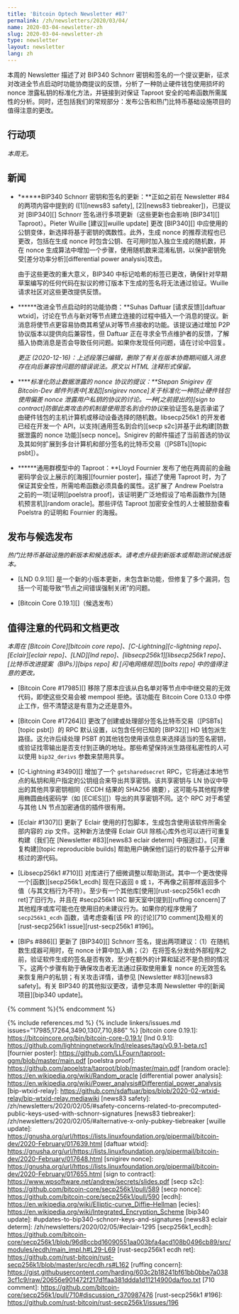 ```yaml
---
title: 'Bitcoin Optech Newsletter #87'
permalink: /zh/newsletters/2020/03/04/
name: 2020-03-04-newsletter-zh
slug: 2020-03-04-newsletter-zh
type: newsletter
layout: newsletter
lang: zh
---
```

本周的 Newsletter 描述了对 BIP340 Schnorr 密钥和签名的一个提议更新，征求对改进全节点启动时功能协商提议的反馈，分析了一种防止硬件钱包使用损坏的 nonce 泄露私钥的标准化方法，并链接到对保证 Taproot 安全的哈希函数所需属性的分析。同时，还包括我们的常规部分：发布公告和热门比特币基础设施项目的值得注意的更改。

## 行动项

*本周无。*

## 新闻

- **<!--updates-to-bip340-schnorr-keys-and-signatures-->****BIP340 Schnorr 密钥和签名的更新：**正如之前在 Newsletter #84 的两项内容中提到的 ([1][news83 safety], [2][news83 tiebreaker])，已提议对 [BIP340][] Schnorr 签名进行多项更新（这些更新也会影响 [BIP341][] Taproot）。Pieter Wuille [建议][wuille update] 更改 [BIP340][] 中应使用的公钥变体，新选择将基于密钥的偶数性。此外，生成 nonce 的推荐流程也已更改，包括在生成 nonce 时包含公钥、在可用时加入独立生成的随机数，并在 nonce 生成算法中增加一个步骤，使用随机数来混淆私钥，以保护密钥免受[差分功率分析][differential power analysis]攻击。

  由于这些更改的重大意义，BIP340 中标记哈希的标签已更改，确保针对早期草案编写的任何代码在拟议的修订版本下生成的签名将无法通过验证。Wuille 请求社区对这些更改提供反馈。

- **<!--improving-feature-negotiation-between-full-nodes-at-startup-->****改进全节点启动时的功能协商：**Suhas Daftuar [请求反馈][daftuar wtxid]，讨论在节点与新对等节点建立连接的过程中插入一个消息的提议。新消息将使节点更容易协商其希望从对等节点接收的功能。<!--a-challenge-here-is-that-previous-versions-of-bitcoin-core-would-terminate-a-new-connection-if-certain-messages-didn't-appear-in-a-particular-order,-and-it's-into-this-strict-sequence-that-daftuar-wants-to-insert-a-new-message-->该提议通过增加 P2P 协议版本以提供向后兼容性，但 Daftuar 正在寻求全节点维护者的反馈，了解插入协商消息是否会导致任何问题。如果你发现任何问题，请在讨论中回复。

  *更正 (2020-12-16)：上述段落已编辑，删除了有关在版本协商期间插入消息存在向后兼容性问题的错误说法。原文以 HTML 注释形式保留。*

- **<!--proposal-to-standardize-an-exfiltration-resistant-nonce-protocol-->****标准化防止数据泄露的 nonce 协议的提议：**Stepan Snigirev 在 Bitcoin-Dev 邮件列表中[发起][snigirev nonce]关于标准化一种防止硬件钱包使用偏差 nonce 泄露用户私钥的协议的讨论。一种[之前提出的][sign to contract]防御此类攻击的机制是使用*签名到合约协议*来验证签名是否承诺了由硬件钱包的主机计算机或移动设备选择的随机数。libsecp256k1 的开发者已经在开发一个 API，以支持[通用签名到合约][secp s2c]并基于此构建[防数据泄露的 nonce 功能][secp nonce]。Snigirev 的邮件描述了当前首选的协议及其如何扩展到多台计算机和部分签名的比特币交易（[PSBTs][topic psbt]）。

- **<!--taproot-in-the-generic-group-model-->****通用群模型中的 Taproot：**Lloyd Fournier 发布了他在两周前的金融密码学会议上展示的[海报][fournier poster]，描述了使用 Taproot 时，为了保证其安全性，所需哈希函数必须具备的属性。这扩展了 Andrew Poelstra 之前的一项[证明][poelstra proof]，该证明更广泛地假设了哈希函数作为[随机预言机][random oracle]。那些评估 Taproot 加密安全性的人士被鼓励查看 Poelstra 的证明和 Fournier 的海报。

## 发布与候选发布

*热门比特币基础设施的新版本和候选版本。请考虑升级到新版本或帮助测试候选版本。*

- [LND 0.9.1][] 是一个新的小版本更新，未包含新功能，但修复了多个漏洞，包括一个可能导致“节点之间错误强制关闭”的问题。

- [Bitcoin Core 0.19.1][]（候选发布）

## 值得注意的代码和文档更改

*本周在 [Bitcoin Core][bitcoin core repo]、[C-Lightning][c-lightning repo]、[Eclair][eclair repo]、[LND][lnd repo]、[libsecp256k1][libsecp256k1 repo]、[比特币改进提案（BIPs）][bips repo] 和 [闪电网络规范][bolts repo] 中的值得注意的更改。*

- [Bitcoin Core #17985][] 移除了原本应该从白名单对等节点中中继交易的无效代码，即使这些交易会被 mempool 拒绝。该功能在 Bitcoin Core 0.13.0 中停止工作，但不清楚这是有意为之还是意外。

- [Bitcoin Core #17264][] 更改了创建或处理部分签名比特币交易（[PSBTs][topic psbt]）的 RPC 默认设置，以包含任何已知的 [BIP32][] HD 钱包派生路径。这允许后续处理 PSBT 的其他钱包使用该信息来选择适当的签名密钥，或验证找零输出是否支付到正确的地址。那些希望保持派生路径私密性的人可以使用 `bip32_derivs` 参数来禁用共享。

- [C-Lightning #3490][] 增加了一个 `getsharedsecret` RPC，它将通过本地节点的私钥和用户指定的公钥组合来导出共享密钥。该共享密钥与 LN 协议中导出的其他共享密钥相同（ECDH 结果的 SHA256 摘要），这可能与其他程序使用椭圆曲线密码学（如 [ECIES][]）导出的共享密钥不同。这个 RPC 对于希望与其他 LN 节点加密通信的插件很有用。

- [Eclair #1307][] 更新了 Eclair 使用的打包脚本，生成包含使用该软件所需全部内容的 zip 文件。这种新方法使得 Eclair GUI 除核心库外也可以进行可重复构建（我们在 [Newsletter #83][news83 eclair determ] 中报道过）。[可重复构建][topic reproducible builds] 帮助用户确保他们运行的软件基于公开审核过的源代码。

- [Libsecp256k1 #710][] 对库进行了细微调整以帮助测试。其中一个更改使得一个[函数][secp256k1_ecdh] 现在只返回 `0` 或 `1`，不再像之前那样返回多个值（与其文档行为不符）。至少有一个其他库[使用][rust-secp256k1 ecdh ret]了旧行为，并且在 #secp256k1 IRC 聊天室中[提到][ruffing concern]了其他程序或库可能也在使用旧的未建议行为。如果你的程序使用了 `secp256k1_ecdh` 函数，请考虑查看[该 PR 的讨论][710 comment]及相关的 [rust-secp256k1 issue][rust-secp256k1 #196]。

- [BIPs #886][] 更新了 [BIP340][] Schnorr 签名，提出两项建议：（1）在随机数生成器可用时，在 nonce 计算中加入熵；（2）在将签名分发给外部程序之前，验证软件生成的签名是否有效，至少在额外的计算和延迟不是负担的情况下。这两个步骤有助于确保攻击者无法通过获取使用重复 nonce 的无效签名来恢复用户的私钥；有关攻击详情，请参见 [Newsletter #83][news83 safety]。有关 BIP340 的其他拟议更改，请参见本周 Newsletter 中的[新闻项目][bip340 update]。

{% comment %}<!-- BOLTs #714 merged but reverted -->{% endcomment %}

{% include references.md %}
{% include linkers/issues.md issues="17985,17264,3490,1307,710,886" %}
[bitcoin core 0.19.1]: https://bitcoincore.org/bin/bitcoin-core-0.19.1/
[lnd 0.9.1]: https://github.com/lightningnetwork/lnd/releases/tag/v0.9.1-beta.rc1
[fournier poster]: https://github.com/LLFourn/taproot-ggm/blob/master/main.pdf
[poelstra proof]: https://github.com/apoelstra/taproot/blob/master/main.pdf
[random oracle]: https://en.wikipedia.org/wiki/Random_oracle
[differential power analysis]: https://en.wikipedia.org/wiki/Power_analysis#Differential_power_analysis
[bip-wtxid-relay]: https://github.com/sdaftuar/bips/blob/2020-02-wtxid-relay/bip-wtxid-relay.mediawiki
[news83 safety]: /zh/newsletters/2020/02/05/#safety-concerns-related-to-precomputed-public-keys-used-with-schnorr-signatures
[news83 tiebreaker]: /zh/newsletters/2020/02/05/#alternative-x-only-pubkey-tiebreaker
[wuille update]: https://gnusha.org/url/https://lists.linuxfoundation.org/pipermail/bitcoin-dev/2020-February/017639.html
[daftuar wtxid]: https://gnusha.org/url/https://lists.linuxfoundation.org/pipermail/bitcoin-dev/2020-February/017648.html
[snigirev nonce]: https://gnusha.org/url/https://lists.linuxfoundation.org/pipermail/bitcoin-dev/2020-February/017655.html
[sign to contract]: https://www.wpsoftware.net/andrew/secrets/slides.pdf
[secp s2c]: https://github.com/bitcoin-core/secp256k1/pull/589
[secp nonce]: https://github.com/bitcoin-core/secp256k1/pull/590
[ecdh]: https://en.wikipedia.org/wiki/Elliptic-curve_Diffie–Hellman
[ecies]: https://en.wikipedia.org/wiki/Integrated_Encryption_Scheme
[bip340 update]: #updates-to-bip340-schnorr-keys-and-signatures
[news83 eclair determ]: /zh/newsletters/2020/02/05/#eclair-1295
[secp256k1_ecdh]: https://github.com/bitcoin-core/secp256k1/blob/96d8ccbd16090551aa003bfa4acd108b0496cb89/src/modules/ecdh/main_impl.h#L29-L69
[rust-secp256k1 ecdh ret]: https://github.com/rust-bitcoin/rust-secp256k1/blob/master/src/ecdh.rs#L162
[ruffing concern]: https://gist.githubusercontent.com/harding/603c2b18241bf61bb0bbe7a0383cf1c9/raw/20656e901472f217d1faa381ddda1d11214900da/foo.txt
[710 comment]: https://github.com/bitcoin-core/secp256k1/pull/710#discussion_r370987476
[rust-secp256k1 #196]: https://github.com/rust-bitcoin/rust-secp256k1/issues/196
